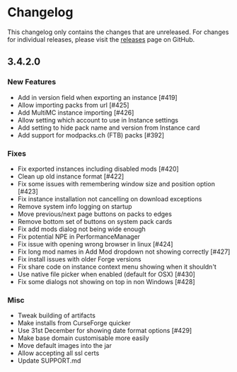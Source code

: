 # Changelog

This changelog only contains the changes that are unreleased. For changes for individual releases, please visit the
[releases](https://github.com/ATLauncher/ATLauncher/releases) page on GitHub.

## 3.4.2.0

### New Features
- Add in version field when exporting an instance [#419]
- Allow importing packs from url [#425]
- Add MultiMC instance importing [#426]
- Allow setting which account to use in Instance settings
- Add setting to hide pack name and version from Instance card
- Add support for modpacks.ch (FTB) packs [#392]

### Fixes
- Fix exported instances including disabled mods [#420]
- Clean up old instance format [#422]
- Fix some issues with remembering window size and position option [#423]
- Fix instance installation not cancelling on download exceptions
- Remove system info logging on startup
- Move previous/next page buttons on packs to edges
- Remove bottom set of buttons on system pack cards
- Fix add mods dialog not being wide enough
- Fix potential NPE in PerformanceManager
- Fix issue with opening wrong browser in linux [#424]
- Fix long mod names in Add Mod dropdown not showing correctly [#427]
- Fix install issues with older Forge versions
- Fix share code on instance context menu showing when it shouldn't
- Use native file picker when enabled (default for OSX) [#430]
- Fix some dialogs not showing on top in non Windows [#428]

### Misc
- Tweak building of artifacts
- Make installs from CurseForge quicker
- Use 31st December for showing date format options [#429]
- Make base domain customisable more easily
- Move default images into the jar
- Allow accepting all ssl certs
- Update SUPPORT.md
